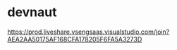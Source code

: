 # devnaut

https://prod.liveshare.vsengsaas.visualstudio.com/join?AEA2AA50175AF168CFA178205F6FA5A3273D

